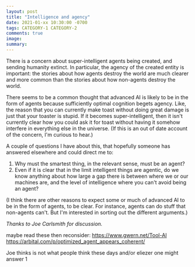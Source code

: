 ```yaml
---
layout: post
title: "Intelligence and agency"
date: 2021-01-xx 10:30:00 -0700
tags: CATEGORY-1 CATEGORY-2
comments: true
image:
summary:
---
```

There is a concern about super-intelligent agents being created, and sending humanity extinct. In particular, the agency of the created entity is important: the stories about how agents destroy the world are much clearer and more common than the stories about how non-agents destroy the world.

There seems to be a common thought that advanced AI is likely to be in the form of agents because sufficiently optimal cognition begets agency. Like, the reason that you can currently make toast without doing great damage is just that your toaster is stupid. If it becomes super-intelligent, then it isn't currently clear how you could ask it for toast without having it somehow interfere in everything else in the universe. (If this is an out of date account of the concern, I'm curious to hear.)

A couple of questions I have about this, that hopefully someone has answered elsewhere and could direct me to:
1. Why must the smartest thing, in the relevant sense, must be an agent?
2. Even if it is clear that in the limit intelligent things are agentic, do we know anything about how large a gap there is between where we or our machines are, and the level of intelligence where you can't avoid being an agent?

(I think there are other reasons to expect some or much of advanced AI to be in the form of agents, to be clear. For instance, agents can do stuff that non-agents can't. But I'm interested in sorting out the different arguments.)

*Thanks to Joe Carlsmith for discussion.*

maybe read these then reconsider:
https://www.gwern.net/Tool-AI
https://arbital.com/p/optimized_agent_appears_coherent/

Joe thinks is not what people think these days and/or eliezer one might answer 1
